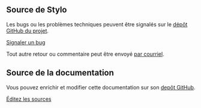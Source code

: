 ## Source de Stylo

Les bugs ou les problèmes techniques peuvent être signalés sur le [dépôt GitHub du projet](https://github.com/EcrituresNumeriques/stylo/issues).

<a class="btn btn-info" href="https://github.com/EcrituresNumeriques/stylo/issues/new" role="button">Signaler un bug</a>

Tout autre retour ou commentaire peut être envoyé [par courriel](crc.ecrituresnumeriques@gmail.com).

## Source de la documentation

Vous pouvez enrichir et modifier cette documentation sur son [depôt GitHub](https://github.com/EcrituresNumeriques/stylo-doc/tree/gh-pages/fr_FR).

<a class="btn btn-info" href="https://github.com/EcrituresNumeriques/stylo-doc/tree/gh-pages/fr_FR" role="button">Éditez les sources</a>
